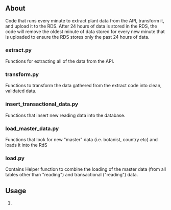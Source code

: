 ## About

Code that runs every minute to extract plant data from the API, transform it, and upload it to the RDS. After 24 hours of data is stored in the RDS, the code will remove the oldest minute of data stored for every new minute that is uploaded to ensure the RDS stores only the past 24 hours of data.

### extract.py

Functions for extracting all of the data from the API.

### transform.py

Functions to transform the data gathered from the extract code into clean, validated data.

### insert_transactional_data.py

Functions that insert new reading data into the database.

### load_master_data.py

Functions that look for new "master" data (i.e. botanist, country etc) and loads it into the RdS

### load.py

Contains Helper function to combine the loading of the master data (from all tables other than "reading") and transactional ("reading") data.

## Usage

1. 



